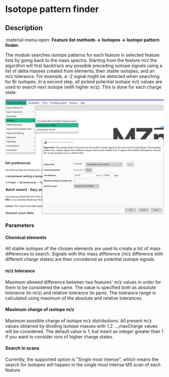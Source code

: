 # **Isotope pattern finder**

## **Description**

:material-menu-open: **Feature list methods → Isotopes → Isotope pattern finder.**

The module searches isotope patterns for each feature in selected feature lists by going back to the mass spectra. 
Starting from the feature m/z the algorithm will first backtrack any possible preceding isotope signals using a list
of delta masses created from elements, their stable isotopes, and an m/z tolerance. For example, a -2 signal might 
be detected when searching for Br isotopes. In a second step, all picked potential isotope m/z values are used to 
search next isotope (with higher m/z). This is done for each charge state.

![](Isotope_pattern_finder.png)

### Parameters

#### Chemical elements
All stable isotopes of the chosen elements are used to create a list of mass differences to search. Signals with this mass difference (m/z difference with different charge states) are then considered as potential isotope signals.

#### m/z tolerance
Maximum allowed difference between two features' m/z values in order for them to be considered the same. The value is specified both as absolute tolerance (in m/z) and relative tolerance (in ppm). The tolerance range is calculated using maximum of the absolute and relative tolerances.

#### Maximum charge of isotope m/z
Maximum possible charge of isotope m/z distributions. 
All present m/z values obtained by dividing isotope masses with 1,2 ...,maxCharge values will be considered.
The default value is 1, but insert an integer greater than 1 if you want to consider ions of higher charge states.

#### Search in scans
Currently, the supported option is "Single most intense", which means the search for isotopes will happen in the single most intense MS scan of each feature.
